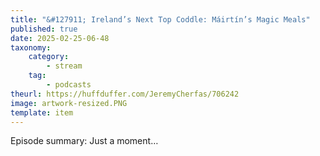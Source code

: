 ```yaml
---
title: "&#127911; Ireland’s Next Top Coddle: Máirtín’s Magic Meals"
published: true
date: 2025-02-25-06-48
taxonomy:
    category:
        - stream
    tag:
        - podcasts
theurl: https://huffduffer.com/JeremyCherfas/706242
image: artwork-resized.PNG
template: item
---
```


Episode summary: Just a moment…
